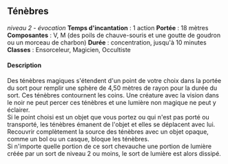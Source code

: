 ## Ténèbres
*niveau 2 - évocation*
**Temps d'incantation** : 1 action
**Portée** : 18 mètres
**Composantes** : V, M (des poils de chauve-souris et une goutte de goudron ou un morceau de charbon)
**Durée** : concentration, jusqu'à 10 minutes
**Classes** : Ensorceleur, Magicien, Occultiste
#### Description
Des ténèbres magiques s'étendent d'un point de votre choix dans la portée du sort pour remplir une sphère de 4,50 mètres de rayon pour la durée du sort. Ces ténèbres contournent les coins. Une créature avec la vision dans le noir ne peut percer ces ténèbres et une lumière non magique ne peut y éclairer.  
Si le point choisi est un objet que vous portez ou qui n'est pas porté ou transporté, les ténèbres émanent de l'objet et elles se déplacent avec lui. Recouvrir complètement la source des ténèbres avec un objet opaque, comme un bol ou un casque, bloque les ténèbres.  
Si n'importe quelle portion de ce sort chevauche une portion de lumière créée par un sort de niveau 2 ou moins, le sort de lumière est alors dissipé.